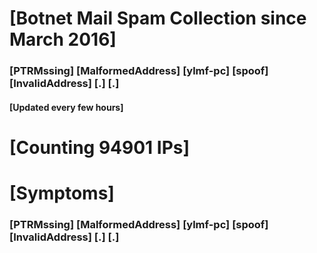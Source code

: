 # [Botnet Mail Spam Collection since March 2016]
### [PTRMssing] [MalformedAddress] [ylmf-pc] [spoof] [InvalidAddress] [.] [.]
#### [Updated every few hours]

# [Counting 94901 IPs]

# [Symptoms] 
###   [PTRMssing] [MalformedAddress] [ylmf-pc] [spoof] [InvalidAddress] [.] [.]

